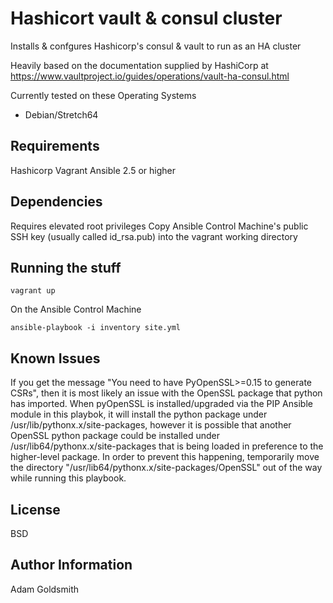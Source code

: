 Hashicort vault & consul cluster
================================

Installs & confgures Hashicorp's consul & vault to run as an HA cluster

Heavily based on the documentation supplied by HashiCorp at <https://www.vaultproject.io/guides/operations/vault-ha-consul.html>

Currently tested on these Operating Systems
* Debian/Stretch64

Requirements
------------

Hashicorp Vagrant
Ansible 2.5 or higher

Dependencies
------------

Requires elevated root privileges
Copy Ansible Control Machine's public SSH key (usually called id_rsa.pub) into the vagrant working directory

Running the stuff
-----------------

```
vagrant up
```

On the Ansible Control Machine

```
ansible-playbook -i inventory site.yml
```


Known Issues
------------

If you get the message "You need to have PyOpenSSL>=0.15 to generate CSRs", then it is most likely an issue with the OpenSSL package that python has imported. When pyOpenSSL is installed/upgraded via the PIP Ansible module in this playbok, it will install the python package under /usr/lib/pythonx.x/site-packages, however it is possible that another OpenSSL python package could be installed under /usr/lib64/pythonx.x/site-packages that is being loaded in preference to the higher-level package.
In order to prevent this happening, temporarily move the directory "/usr/lib64/pythonx.x/site-packages/OpenSSL" out of the way while running this playbook.

License
-------

BSD

Author Information
------------------

Adam Goldsmith

